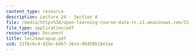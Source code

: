 ```yaml
---
content_type: resource
description: Lecture 24 - Section A
file: /media/https%3A/open-learning-course-data-rc.s3.amazonaws.com/15-402-finance-theory-ii-spring-2003/21fbc6c4d19e64b736ce06450b18e3ae_lec24awrapup.pdf
file_type: application/pdf
resourcetype: Document
title: lec24awrapup.pdf
uid: 21fbc6c4-d19e-64b7-36ce-06450b18e3ae
---
```

